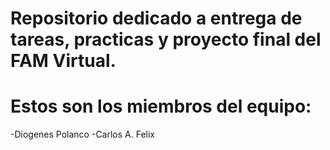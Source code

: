 # Repositorio dedicado a entrega de tareas, practicas y proyecto final del FAM Virtual.

# Estos son los miembros del equipo:
-Diogenes Polanco
-Carlos A. Felix

